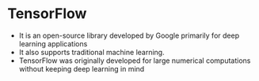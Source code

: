 # TensorFlow
- It is an open-source library developed by Google primarily for deep learning applications
- It also supports traditional machine learning. 
- TensorFlow was originally developed for large numerical computations without keeping deep learning in mind

